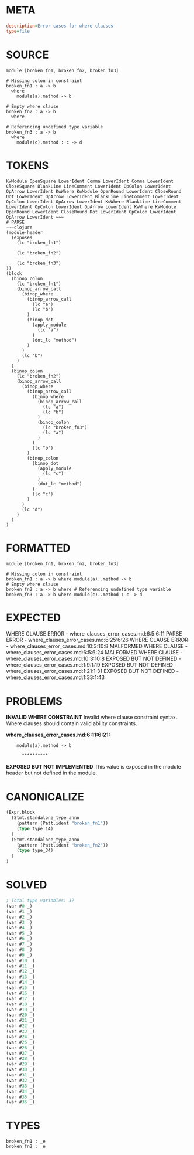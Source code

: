 # META
~~~ini
description=Error cases for where clauses
type=file
~~~
# SOURCE
~~~roc
module [broken_fn1, broken_fn2, broken_fn3]

# Missing colon in constraint
broken_fn1 : a -> b
  where
    module(a).method -> b

# Empty where clause
broken_fn2 : a -> b
  where

# Referencing undefined type variable
broken_fn3 : a -> b
  where
    module(c).method : c -> d
~~~
# TOKENS
~~~text
KwModule OpenSquare LowerIdent Comma LowerIdent Comma LowerIdent CloseSquare BlankLine LineComment LowerIdent OpColon LowerIdent OpArrow LowerIdent KwWhere KwModule OpenRound LowerIdent CloseRound Dot LowerIdent OpArrow LowerIdent BlankLine LineComment LowerIdent OpColon LowerIdent OpArrow LowerIdent KwWhere BlankLine LineComment LowerIdent OpColon LowerIdent OpArrow LowerIdent KwWhere KwModule OpenRound LowerIdent CloseRound Dot LowerIdent OpColon LowerIdent OpArrow LowerIdent ~~~
# PARSE
~~~clojure
(module-header
  (exposes
    (lc "broken_fn1")

    (lc "broken_fn2")

    (lc "broken_fn3")
))
(block
  (binop_colon
    (lc "broken_fn1")
    (binop_arrow_call
      (binop_where
        (binop_arrow_call
          (lc "a")
          (lc "b")
        )
        (binop_dot
          (apply_module
            (lc "a")
          )
          (dot_lc "method")
        )
      )
      (lc "b")
    )
  )
  (binop_colon
    (lc "broken_fn2")
    (binop_arrow_call
      (binop_where
        (binop_arrow_call
          (binop_where
            (binop_arrow_call
              (lc "a")
              (lc "b")
            )
            (binop_colon
              (lc "broken_fn3")
              (lc "a")
            )
          )
          (lc "b")
        )
        (binop_colon
          (binop_dot
            (apply_module
              (lc "c")
            )
            (dot_lc "method")
          )
          (lc "c")
        )
      )
      (lc "d")
    )
  )
)
~~~
# FORMATTED
~~~roc
module [broken_fn1, broken_fn2, broken_fn3]

# Missing colon in constraint
broken_fn1 : a -> b where module(a)..method -> b
# Empty where clause
broken_fn2 : a -> b where # Referencing undefined type variable
broken_fn3 : a -> b where module(c)..method : c -> d
~~~
# EXPECTED
WHERE CLAUSE ERROR - where_clauses_error_cases.md:6:5:6:11
PARSE ERROR - where_clauses_error_cases.md:6:25:6:26
WHERE CLAUSE ERROR - where_clauses_error_cases.md:10:3:10:8
MALFORMED WHERE CLAUSE - where_clauses_error_cases.md:6:5:6:24
MALFORMED WHERE CLAUSE - where_clauses_error_cases.md:10:3:10:8
EXPOSED BUT NOT DEFINED - where_clauses_error_cases.md:1:9:1:19
EXPOSED BUT NOT DEFINED - where_clauses_error_cases.md:1:21:1:31
EXPOSED BUT NOT DEFINED - where_clauses_error_cases.md:1:33:1:43
# PROBLEMS
**INVALID WHERE CONSTRAINT**
Invalid where clause constraint syntax.
Where clauses should contain valid ability constraints.

**where_clauses_error_cases.md:6:11:6:21:**
```roc
    module(a).method -> b
```
          ^^^^^^^^^^


**EXPOSED BUT NOT IMPLEMENTED**
This value is exposed in the module header but not defined in the module.



# CANONICALIZE
~~~clojure
(Expr.block
  (Stmt.standalone_type_anno
    (pattern (Patt.ident "broken_fn1"))
    (type type_14)
  )
  (Stmt.standalone_type_anno
    (pattern (Patt.ident "broken_fn2"))
    (type type_34)
  )
)
~~~
# SOLVED
~~~clojure
; Total type variables: 37
(var #0 _)
(var #1 _)
(var #2 _)
(var #3 _)
(var #4 _)
(var #5 _)
(var #6 _)
(var #7 _)
(var #8 _)
(var #9 _)
(var #10 _)
(var #11 _)
(var #12 _)
(var #13 _)
(var #14 _)
(var #15 _)
(var #16 _)
(var #17 _)
(var #18 _)
(var #19 _)
(var #20 _)
(var #21 _)
(var #22 _)
(var #23 _)
(var #24 _)
(var #25 _)
(var #26 _)
(var #27 _)
(var #28 _)
(var #29 _)
(var #30 _)
(var #31 _)
(var #32 _)
(var #33 _)
(var #34 _)
(var #35 _)
(var #36 _)
~~~
# TYPES
~~~roc
broken_fn1 : _e
broken_fn2 : _e
~~~
